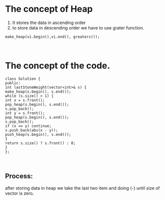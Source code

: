 # The concept of Heap
1. It stores the data in ascending order
2. to store data in descending order we have to use grater function.
```
make_heap(vi.begin(),vi.end(), greaters());
```
​
# The concept of the code.
```
class Solution {
public:
int lastStoneWeight(vector<int>& s) {
make_heap(s.begin(), s.end());
while (s.size() > 1) {
int x = s.front();
pop_heap(s.begin(), s.end());
s.pop_back();
int y = s.front();
pop_heap(s.begin(), s.end());
s.pop_back();
if (x == y) continue;
s.push_back(abs(x - y));
push_heap(s.begin(), s.end());
}
return s.size() ? s.front() : 0;
}
};
```
​
## Process:
after storing data in heap we take the last two item and doing (-) until size of vector is zero.
​
​
​
​
​
​